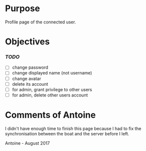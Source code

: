 # Purpose


Profile page of the connected user.

# Objectives
### *TODO*
- [ ] change password
- [ ] change displayed name (not username)
- [ ] change avatar
- [ ] delete its account
- [ ] for admin, grant privilege to other users
- [ ] for admin, delete other users account

# Comments of Antoine
I didn't have enough time to finish this page because I had to fix the synchronisation
between the boat and the server before I left.

Antoine - August 2017
